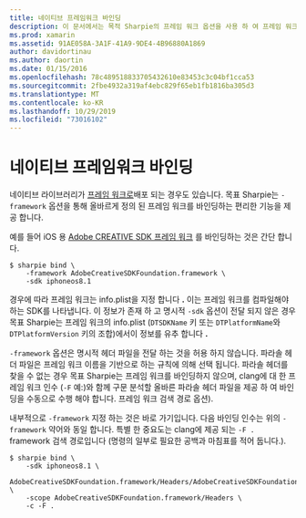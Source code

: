 ```yaml
---
title: 네이티브 프레임워크 바인딩
description: 이 문서에서는 목적 Sharpie의 프레임 워크 옵션을 사용 하 여 프레임 워크로 배포 된 라이브러리에 대 한 바인딩을 만드는 방법을 설명 합니다.
ms.prod: xamarin
ms.assetid: 91AE058A-3A1F-41A9-9DE4-4B96880A1869
author: davidortinau
ms.author: daortin
ms.date: 01/15/2016
ms.openlocfilehash: 78c489518833705432610e83453c3c04bf1cca53
ms.sourcegitcommit: 2fbe4932a319af4ebc829f65eb1fb1816ba305d3
ms.translationtype: MT
ms.contentlocale: ko-KR
ms.lasthandoff: 10/29/2019
ms.locfileid: "73016102"
---
```

# <a name="binding-native-frameworks"></a>네이티브 프레임워크 바인딩

네이티브 라이브러리가 [프레임 워크로](https://developer.apple.com/library/mac/documentation/MacOSX/Conceptual/BPFrameworks/Concepts/WhatAreFrameworks.html)배포 되는 경우도 있습니다. 목표 Sharpie는 `-framework` 옵션을 통해 올바르게 정의 된 프레임 워크를 바인딩하는 편리한 기능을 제공 합니다.

예를 들어 iOS 용 [Adobe CREATIVE SDK 프레임 워크](https://creativesdk.adobe.com/downloads.html) 를 바인딩하는 것은 간단 합니다.

```
$ sharpie bind \
    -framework AdobeCreativeSDKFoundation.framework \
    -sdk iphoneos8.1
```

경우에 따라 프레임 워크는 info.plist을 지정 합니다 **.** 이는 프레임 워크를 컴파일해야 하는 SDK를 나타냅니다. 이 정보가 존재 하 고 명시적 `-sdk` 옵션이 전달 되지 않은 경우 목표 Sharpie는 프레임 워크의 info.plist (`DTSDKName` 키 또는 `DTPlatformName`와 `DTPlatformVersion` 키의 조합)에서이 정보를 유추 합니다 **.**

`-framework` 옵션은 명시적 헤더 파일을 전달 하는 것을 허용 하지 않습니다. 파라솔 헤더 파일은 프레임 워크 이름을 기반으로 하는 규칙에 의해 선택 됩니다. 파라솔 헤더를 찾을 수 없는 경우 목표 Sharpie는 프레임 워크를 바인딩하지 않으며, clang에 대 한 프레임 워크 인수 (`-F` 예:)와 함께 구문 분석할 올바른 파라솔 헤더 파일을 제공 하 여 바인딩을 수동으로 수행 해야 합니다. 프레임 워크 검색 경로 옵션).

내부적으로 `-framework` 지정 하는 것은 바로 가기입니다. 다음 바인딩 인수는 위의 `-framework` 약어와 동일 합니다.
특별 한 중요도는 clang에 제공 되는 `-F .` framework 검색 경로입니다 (명령의 일부로 필요한 공백과 마침표를 적어 둡니다.).

```
$ sharpie bind \
    -sdk iphoneos8.1 \
    AdobeCreativeSDKFoundation.framework/Headers/AdobeCreativeSDKFoundation.h \
    -scope AdobeCreativeSDKFoundation.framework/Headers \
    -c -F .
```
